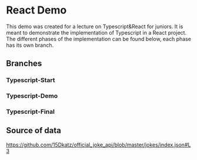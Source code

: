 # React Demo

This demo was created for a lecture on Typescript&React for juniors. It is meant to demonstrate the implementation of Typescript in a React project. The different phases of the implementation can be found below, each phase has its own branch.

## Branches
### Typescript-Start
### Typescript-Demo
### Typescript-Final

## Source of data

https://github.com/15Dkatz/official_joke_api/blob/master/jokes/index.json#L3
